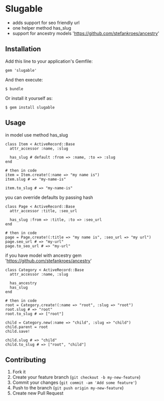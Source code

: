 # Slugable

* adds support for seo friendly url
* one helper method has_slug
* support for ancestry models 'https://github.com/stefankroes/ancestry'

## Installation

Add this line to your application's Gemfile:

    gem 'slugable'

And then execute:

    $ bundle

Or install it yourself as:

    $ gem install slugable

## Usage

in model use method has_slug


    class Item < ActiveRecord::Base
      attr_accessor :name, :slug

      has_slug # default :from => :name, :to => :slug
    end

    # then in code
    item = Item.create!(:name => "my name is")
    item.slug # => "my-name-is"

    item.to_slug # => "my-name-is"

you can override defaults by passing hash


    class Page < ActiveRecord::Base
      attr_accessor :title, :seo_url

      has_slug :from => :title, :to => :seo_url
    end

    # then in code
    page = Page.create!(:title => "my name is", :seo_url => "my url")
    page.seo_url # => "my-url"
    page.to_seo_url # => "my-url"

if you have model with ancestry gem 'https://github.com/stefankroes/ancestry'


    class Category < ActiveRecord::Base
      attr_accessor :name, :slug

      has_ancestry
      has_slug
    end

    # then in code
    root = Category.create!(:name => "root", :slug => "root")
    root.slug # => "root"
    root.to_slug # => ["root"]

    child = Category.new(:name => "child", :slug => "child")
    child.parent = root
    child.save!

    child.slug # => "child"
    child.to_slug # => ["root", "child"]

## Contributing

1. Fork it
2. Create your feature branch (`git checkout -b my-new-feature`)
3. Commit your changes (`git commit -am 'Add some feature'`)
4. Push to the branch (`git push origin my-new-feature`)
5. Create new Pull Request
